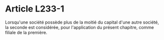 # Article L233-1

Lorsqu'une société possède plus de la moitié du capital d'une autre société, la seconde est considérée, pour l'application du présent chapitre, comme filiale de la première.